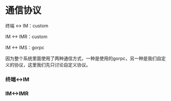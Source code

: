 # 通信协议

终端 <-> IM：custom

IM <-> IMR：custom

IM <-> IMS：gorpc

因为整个系统里面使用了两种通信方式，一种是使用的gorpc，另一种是我们自定义的协议，这里我们先只讨论自定义协议。

### 终端<->IM




### IM<->IMR

